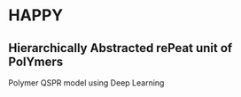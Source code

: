 HAPPY
==========================
Hierarchically Abstracted rePeat unit of PolYmers  
-------------------
Polymer QSPR model using Deep Learning


